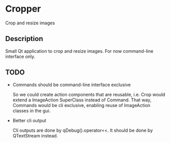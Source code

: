 Cropper
=======

Crop and resize images

Description
-----------

Small Qt application to crop and resize images. For now command-line interface only.

TODO
----

* Commands should be command-line interface exclusive

    So we could create action components that are reusable, i.e. Crop would extend a ImageAction SuperClass instead of Command.
	That way, Commands would be cli exclusive, enabling reuse of ImageAction classes in the gui.

* Better cli output

    Cli outputs are done by qDebug().operator<<. It should be done by QTextStream instead.

